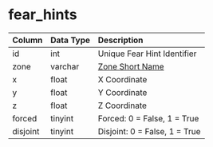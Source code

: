 # fear\_hints

| Column | Data Type | Description |
| :--- | :--- | :--- |
| id | int | Unique Fear Hint Identifier |
| zone | varchar | [Zone Short Name](../../../../categories/zones/zone-list) |
| x | float | X Coordinate |
| y | float | Y Coordinate |
| z | float | Z Coordinate |
| forced | tinyint | Forced: 0 = False, 1 = True |
| disjoint | tinyint | Disjoint: 0 = False, 1 = True |

